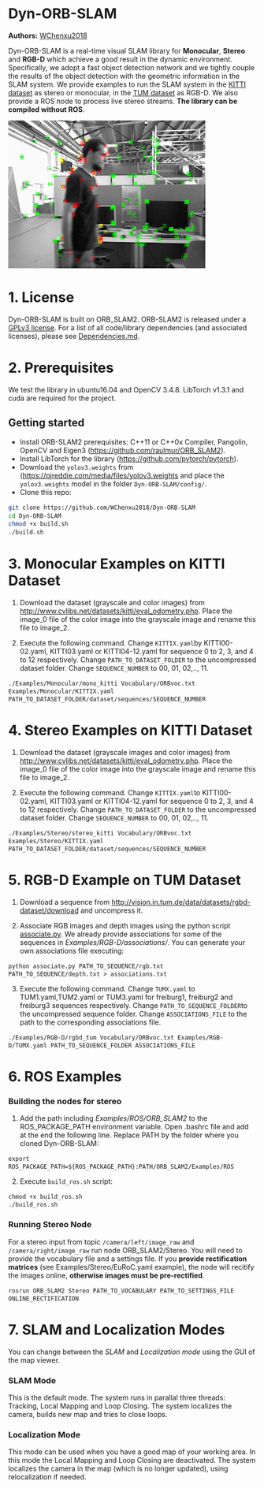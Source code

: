 # Dyn-ORB-SLAM
**Authors:** [WChenxu2018](https://github.com/WChenxu2018)

Dyn-ORB-SLAM is a real-time visual SLAM library for **Monocular**, **Stereo** and **RGB-D** which achieve a good result in the dynamic environment. Specifically, we adopt a fast object detection network and we tightly couple the results of the object detection with the geometric information in the SLAM system. We provide examples to run the SLAM system in the [KITTI dataset](http://www.cvlibs.net/datasets/kitti/eval_odometry.php) as stereo or monocular, in the [TUM dataset](http://vision.in.tum.de/data/datasets/rgbd-dataset) as RGB-D. We also provide a ROS node to process live stereo streams. **The library can be compiled without ROS**.

<img src="test/picture1.png" width="400px"/>




# 1. License

Dyn-ORB-SLAM is built on ORB_SLAM2. ORB-SLAM2 is released under a [GPLv3 license](https://github.com/raulmur/ORB_SLAM2/blob/master/License-gpl.txt). For a list of all code/library dependencies (and associated licenses), please see [Dependencies.md](https://github.com/raulmur/ORB_SLAM2/blob/master/Dependencies.md).


# 2. Prerequisites
We test the library in ubuntu16.04 and OpenCV 3.4.8. LibTorch v1.3.1 and cuda are required for the project.

## Getting started
- Install ORB-SLAM2 prerequisites: C++11 or C++0x Compiler, Pangolin, OpenCV and Eigen3  (https://github.com/raulmur/ORB_SLAM2).
- Install LibTorch for the library (https://github.com/pytorch/pytorch).
- Download the `yolov3.weights` from (https://pjreddie.com/media/files/yolov3.weights and place the `yolov3.weights` model in the folder `Dyn-ORB-SLAM/config/`.
- Clone this repo:
```bash
git clone https://github.com/WChenxu2018/Dyn-ORB-SLAM
cd Dyn-ORB-SLAM
chmod +x build.sh
./build.sh
```

# 3. Monocular Examples on KITTI Dataset

1. Download the dataset (grayscale and color images) from http://www.cvlibs.net/datasets/kitti/eval_odometry.php. Place the image_0 file of the color image into the grayscale image and rename this file to image_2.

2. Execute the following command. Change `KITTIX.yaml`by KITTI00-02.yaml, KITTI03.yaml or KITTI04-12.yaml for sequence 0 to 2, 3, and 4 to 12 respectively. Change `PATH_TO_DATASET_FOLDER` to the uncompressed dataset folder. Change `SEQUENCE_NUMBER` to 00, 01, 02,.., 11. 
```
./Examples/Monocular/mono_kitti Vocabulary/ORBvoc.txt Examples/Monocular/KITTIX.yaml PATH_TO_DATASET_FOLDER/dataset/sequences/SEQUENCE_NUMBER
```

# 4. Stereo Examples on KITTI Dataset

1. Download the dataset (grayscale images and color images) from http://www.cvlibs.net/datasets/kitti/eval_odometry.php.  Place the image_0 file of the color image into the grayscale image and rename this file to image_2.

2. Execute the following command. Change `KITTIX.yaml`to KITTI00-02.yaml, KITTI03.yaml or KITTI04-12.yaml for sequence 0 to 2, 3, and 4 to 12 respectively. Change `PATH_TO_DATASET_FOLDER` to the uncompressed dataset folder. Change `SEQUENCE_NUMBER` to 00, 01, 02,.., 11. 
```
./Examples/Stereo/stereo_kitti Vocabulary/ORBvoc.txt Examples/Stereo/KITTIX.yaml PATH_TO_DATASET_FOLDER/dataset/sequences/SEQUENCE_NUMBER
```

# 5. RGB-D Example on TUM Dataset

1. Download a sequence from http://vision.in.tum.de/data/datasets/rgbd-dataset/download and uncompress it.

2. Associate RGB images and depth images using the python script [associate.py](http://vision.in.tum.de/data/datasets/rgbd-dataset/tools). We already provide associations for some of the sequences in *Examples/RGB-D/associations/*. You can generate your own associations file executing:

  ```
  python associate.py PATH_TO_SEQUENCE/rgb.txt PATH_TO_SEQUENCE/depth.txt > associations.txt
  ```

3. Execute the following command. Change `TUMX.yaml` to TUM1.yaml,TUM2.yaml or TUM3.yaml for freiburg1, freiburg2 and freiburg3 sequences respectively. Change `PATH_TO_SEQUENCE_FOLDER`to the uncompressed sequence folder. Change `ASSOCIATIONS_FILE` to the path to the corresponding associations file.

  ```
  ./Examples/RGB-D/rgbd_tum Vocabulary/ORBvoc.txt Examples/RGB-D/TUMX.yaml PATH_TO_SEQUENCE_FOLDER ASSOCIATIONS_FILE
  ```

# 6. ROS Examples

### Building the nodes for stereo 
1. Add the path including *Examples/ROS/ORB_SLAM2* to the ROS_PACKAGE_PATH environment variable. Open .bashrc file and add at the end the following line. Replace PATH by the folder where you cloned Dyn-ORB-SLAM:

  ```
  export ROS_PACKAGE_PATH=${ROS_PACKAGE_PATH}:PATH/ORB_SLAM2/Examples/ROS
  ```
  
2. Execute `build_ros.sh` script:

  ```
  chmod +x build_ros.sh
  ./build_ros.sh
  ```
  
### Running Stereo Node
For a stereo input from topic `/camera/left/image_raw` and `/camera/right/image_raw` run node ORB_SLAM2/Stereo. You will need to provide the vocabulary file and a settings file. If you **provide rectification matrices** (see Examples/Stereo/EuRoC.yaml example), the node will recitify the images online, **otherwise images must be pre-rectified**.

  ```
  rosrun ORB_SLAM2 Stereo PATH_TO_VOCABULARY PATH_TO_SETTINGS_FILE ONLINE_RECTIFICATION
  ```

# 7. SLAM and Localization Modes
You can change between the *SLAM* and *Localization mode* using the GUI of the map viewer.

### SLAM Mode
This is the default mode. The system runs in parallal three threads: Tracking, Local Mapping and Loop Closing. The system localizes the camera, builds new map and tries to close loops.

### Localization Mode
This mode can be used when you have a good map of your working area. In this mode the Local Mapping and Loop Closing are deactivated. The system localizes the camera in the map (which is no longer updated), using relocalization if needed. 

